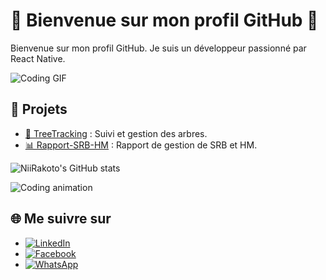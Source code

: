 # 🌟 Bienvenue sur mon profil GitHub 🌟

Bienvenue sur mon profil GitHub. Je suis un développeur passionné par React Native.

![Coding GIF](https://media.giphy.com/media/26u4nJPf0JtQPdStq/giphy.gif)

## 🚀 Projets

- [🌳 TreeTracking](https://github.com/NiiRakoto/TreeTracking) : Suivi et gestion des arbres.
- [📊 Rapport-SRB-HM](https://github.com/NiiRakoto/Rapport-SRB-HM) : Rapport de gestion de SRB et HM.

![NiiRakoto's GitHub stats](https://github-readme-stats.vercel.app/api?username=NiiRakoto&show_icons=true&theme=radical)

![Coding animation](https://media.giphy.com/media/3o7aCTfyhYawdOXcFW/giphy.gif)

## 🌐 Me suivre sur

- [![LinkedIn](https://img.shields.io/badge/LinkedIn-blue?style=flat&logo=linkedin&labelColor=blue)](https://www.linkedin.com/in/nii-rakoto/)
- [![Facebook](https://img.shields.io/badge/Facebook-1877F2?style=flat&logo=facebook&logoColor=white)](https://www.facebook.com/profile.php?id=100089024028483&mibextid=LQQJ4d)
- [![WhatsApp](https://img.shields.io/badge/WhatsApp-25D366?style=flat&logo=whatsapp&logoColor=white)](https://wa.me/0342592963)

<!--
**NiiRakoto/NiiRakoto** is a ✨ _special_ ✨ repository because its `README.md` (this file) appears on your GitHub profile.

Here are some ideas to get you started:

- 🔭 I’m currently working on ...
- 🌱 I’m currently learning ...
- 👯 I’m looking to collaborate on ...
- 🤔 I’m looking for help with ...
- 💬 Ask me about ...
- 📫 How to reach me: ...
- 😄 Pronouns: ...
- ⚡ Fun fact: ...
-->